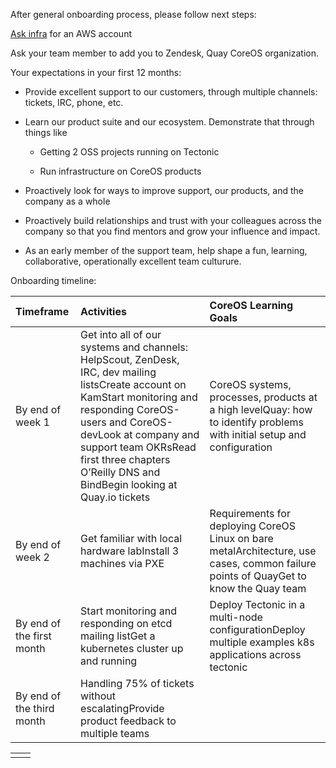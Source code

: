After general onboarding process, please follow next steps:

[Ask infra](https://github.com/coreos-inc/infra/blob/master/REQUESTS.md) for an AWS account

Ask your team member to add you to Zendesk, Quay CoreOS organization.

Your expectations in your first 12 months:

* Provide excellent support to our customers, through multiple channels: tickets, IRC, phone, etc.

* Learn our product suite and our ecosystem. Demonstrate that through things like

  * Getting 2 OSS projects running on Tectonic

  * Run infrastructure on CoreOS products

* Proactively look for ways to improve support, our products, and the company as a whole

* Proactively build relationships and trust with your colleagues across the company so that you find mentors and grow your influence and impact.

* As an early member of the support team, help shape a fun, learning, collaborative, operationally excellent team culturure.

Onboarding timeline:

| Timeframe | Activities | CoreOS Learning Goals |
| :--- | :--- | :--- |
| By end of week 1 | Get into all of our systems and channels: HelpScout, ZenDesk, IRC, dev mailing listsCreate account on KamStart monitoring and responding CoreOS-users and CoreOS-devLook at company and support team OKRsRead first three chapters O’Reilly DNS and BindBegin looking at Quay.io tickets | CoreOS systems, processes, products at a high levelQuay: how to identify problems with initial setup and configuration |
| By end of week 2 | Get familiar with local hardware labInstall 3 machines via PXE | Requirements for deploying CoreOS Linux on bare metalArchitecture, use cases, common failure points of QuayGet to know the Quay team |
| By end of the first month | Start monitoring and responding on etcd mailing listGet a kubernetes cluster up and running | Deploy Tectonic in a multi-node configurationDeploy multiple examples k8s applications across tectonic |
| By end of the third month | Handling 75% of tickets without escalatingProvide product feedback to multiple teams |  |

|  |  |
| :--- | :--- |
|  |  |



